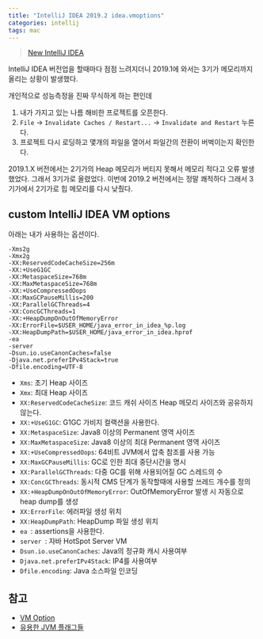 ```yaml
---
title: "IntelliJ IDEA 2019.2 idea.vmoptions"
categories: intellij
tags: mac
---
```


> [New IntelliJ IDEA](https://www.jetbrains.com/idea/whatsnew/)

IntelliJ IDEA 버전업을 할때마다 점점 느려지더니 2019.1에 와서는 3기가 메모리까지 올리는 상황이 발생했다.

개인적으로 성능측정을 진짜 무식하게 하는 편인데 

1. 내가 가지고 있는 나름 해비한 프로젝트를 오픈한다.
2. `File` -> `Invalidate Caches / Restart...` -> `Invalidate and Restart` 누른다.
3. 프로젝트 다시 로딩하고 몇개의 파일을 열어서 파일간의 전환이 버벅이는지 확인한다.

2019.1.X 버전에서는 2기가의 Heap 메모리가 버티지 못해서 메모리 적다고 오류 발생했었다. 그래서 3기가로 올렸었다.
이번에 2019.2 버전에서는 정말 쾌적하다 그래서 3기가에서 2기가로 힙 메모리를 다시 낮췄다.

## custom IntelliJ IDEA VM options
아래는 내가 사용하는 옵션이다.

```
-Xms2g
-Xmx2g
-XX:ReservedCodeCacheSize=256m
-XX:+UseG1GC
-XX:MetaspaceSize=768m
-XX:MaxMetaspaceSize=768m
-XX:+UseCompressedOops
-XX:MaxGCPauseMillis=200
-XX:ParallelGCThreads=4
-XX:ConcGCThreads=1
-XX:+HeapDumpOnOutOfMemoryError
-XX:ErrorFile=$USER_HOME/java_error_in_idea_%p.log
-XX:HeapDumpPath=$USER_HOME/java_error_in_idea.hprof
-ea
-server
-Dsun.io.useCanonCaches=false
-Djava.net.preferIPv4Stack=true
-Dfile.encoding=UTF-8
```

- `Xms`: 초기 Heap 사이즈
- `Xmx`: 최대 Heap 사이즈
- `XX:ReservedCodeCacheSize`: 코드 캐쉬 사이즈 Heap 메모리 사이즈와 공유하지 않는다.
- `XX:+UseG1GC`: G1GC 가비지 컬랙션을 사용한다.
- `XX:MetaspaceSize`: Java8 이상의 Permanent 영역 사이즈
- `XX:MaxMetaspaceSize`: Java8 이상의 최대 Permanent 영역 사이즈
- `XX:+UseCompressedOops`: 64비트 JVM에서 압축 참조를 사용 가능
- `XX:MaxGCPauseMillis`: GC로 인한 최대 중단시간을 명시
- `XX:ParallelGCThreads`: 다중 GC를 위해 사용되어질 GC 스레드의 수
- `XX:ConcGCThreads`: 동시적 CMS 단계가 동작할때에 사용할 쓰레드 개수를 정의
- `XX:+HeapDumpOnOutOfMemoryError`: OutOfMemoryError 발생 시 자동으로 heap dump를 생성
- `XX:ErrorFile`: 에러파일 생성 위치
- `XX:HeapDumpPath`: HeapDump 파일 생성 위치
- `ea `: assertions을 사용한다.
- `server `: 자바 HotSpot Server VM
- `Dsun.io.useCanonCaches`: Java의 정규화 캐시 사용여부
- `Djava.net.preferIPv4Stack`: IP4를 사용여부
- `Dfile.encoding`: Java 소스파일 인코딩


## 참고
- [VM Option](https://docs.oracle.com/javase/8/docs/technotes/tools/unix/java.html)
- [유용한 JVM 플래그들](http://linux.systemv.pe.kr/%EC%9C%A0%EC%9A%A9%ED%95%9C-jvm-%ED%94%8C%EB%9E%98%EA%B7%B8%EB%93%A4-part-4-%ED%9E%99-%ED%8A%9C%EB%8B%9D/) 


